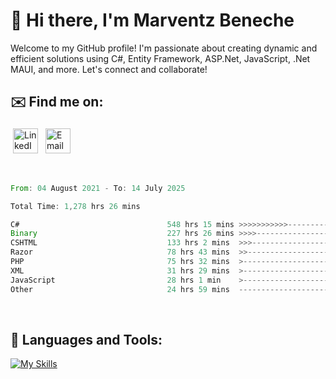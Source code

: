 # 👋 Hi there, I'm Marventz Beneche

Welcome to my GitHub profile! I'm passionate about creating dynamic and efficient solutions using C#, Entity Framework, ASP.Net, JavaScript, .Net MAUI, and more. Let's connect and collaborate!

## ✉️ Find me on:
 <a href="https://linkedin.com/in/benechem" target="_blank" rel="noopener noreferrer"> <img src="https://icons.iconarchive.com/icons/limav/flat-gradient-social/512/Linkedin-icon.png" alt="LinkedIn" height="40" style="vertical-align:top; margin:4px"></a>
 <a href="mailto:info@benechem.co"> <img src="https://icons.iconarchive.com/icons/dtafalonso/android-lollipop/512/Gmail-icon.png" alt="Email" height="40" style="vertical-align:top; margin:4px"></a>
</p>

<br/>
<!--START_SECTION:waka-->

```rust
From: 04 August 2021 - To: 14 July 2025

Total Time: 1,278 hrs 26 mins

C#                                 548 hrs 15 mins >>>>>>>>>>>--------------   42.06 %
Binary                             227 hrs 26 mins >>>>---------------------   17.45 %
CSHTML                             133 hrs 2 mins  >>>----------------------   10.21 %
Razor                              78 hrs 43 mins  >>-----------------------   06.04 %
PHP                                75 hrs 32 mins  >------------------------   05.80 %
XML                                31 hrs 29 mins  >------------------------   02.42 %
JavaScript                         28 hrs 1 min    >------------------------   02.15 %
Other                              24 hrs 59 mins  -------------------------   01.92 %
```

<!--END_SECTION:waka-->
<br />

## 🧰 Languages and Tools:

[![My Skills](https://skillicons.dev/icons?i=js,html,css,cs,java,php,mysql,dotnet,bootstrap,visualstudio,vscode,androidstudio,azure,xd,wordpress,raspberrypi)](https://skillicons.dev)
<br />

